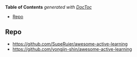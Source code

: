 <!-- START doctoc generated TOC please keep comment here to allow auto update -->
<!-- DON'T EDIT THIS SECTION, INSTEAD RE-RUN doctoc TO UPDATE -->
**Table of Contents**  *generated with [DocToc](https://github.com/thlorenz/doctoc)*

- [Repo](#repo)

<!-- END doctoc generated TOC please keep comment here to allow auto update -->



## Repo     

- https://github.com/SupeRuier/awesome-active-learning
- https://github.com/yongjin-shin/awesome-active-learning




